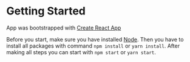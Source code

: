 # Getting Started

App was bootstrapped with [Create React App](https://create-react-app.dev/)

Before you start, make sure you have installed [Node](https://nodejs.org/en/).
Then you have to install all packages with command `npm install` or `yarn install`.
After making all steps you can start with `npm start` or `yarn start`.
